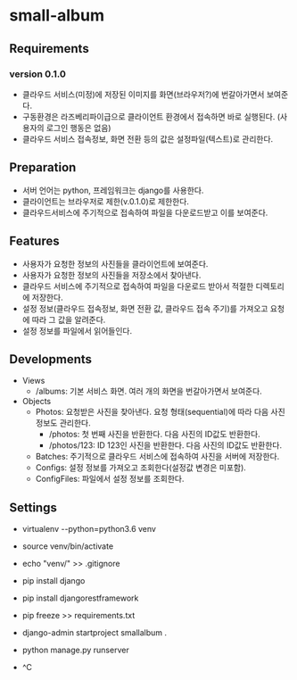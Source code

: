 # small-album

## Requirements
### version 0.1.0
- 클라우드 서비스(미정)에 저장된 이미지를 화면(브라우저?)에 번갈아가면서 보여준다.
- 구동환경은 라즈베리파이급으로 클라이언트 환경에서 접속하면 바로 실행된다. (사용자의 로그인 행동은 없음)
- 클라우드 서비스 접속정보, 화면 전환 등의 값은 설정파일(텍스트)로 관리한다.

## Preparation
- 서버 언어는 python, 프레임워크는 django를 사용한다.
- 클라이언트는 브라우저로 제한(v.0.1.0)로 제한한다.
- 클라우드서비스에 주기적으로 접속하여 파일을 다운로드받고 이를 보여준다.

## Features
- 사용자가 요청한 정보의 사진들을 클라이언트에 보여준다.
- 사용자가 요청한 정보의 사진들을 저장소에서 찾아낸다.
- 클라우드 서비스에 주기적으로 접속하여 파일을 다운로드 받아서 적절한 디렉토리에 저장한다.
- 설정 정보(클라우드 접속정보, 화면 전환 값, 클라우드 접속 주기)를 가져오고 요청에 따라 그 값을 알려준다.
- 설정 정보를 파일에서 읽어들인다.

## Developments
- Views
  - /albums: 기본 서비스 화면. 여러 개의 화면을 번갈아가면서 보여준다.
- Objects
  - Photos: 요청받은 사진을 찾아낸다. 요청 형태(sequential)에 따라 다음 사진 정보도 관리한다.
    - /photos: 첫 번째 사진을 반환한다. 다음 사진의 ID값도 반환한다.
    - /photos/123: ID 123인 사진을 반환한다. 다음 사진의 ID값도 반환한다. 
  - Batches: 주기적으로 클라우드 서비스에 접속하여 사진을 서버에 저장한다.
  - Configs: 설정 정보를 가져오고 조회한다(설정값 변경은 미포함).
  - ConfigFiles: 파일에서 설정 정보를 조회한다.

## Settings
- virtualenv --python=python3.6 venv
- source venv/bin/activate

- echo "venv/" >> .gitignore

- pip install django
- pip install djangorestframework

- pip freeze >> requirements.txt

- django-admin startproject smallalbum .

- python manage.py runserver
- ^C

